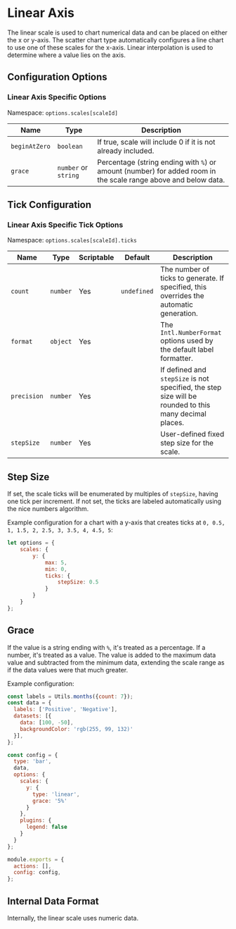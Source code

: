 # Linear Axis

The linear scale is used to chart numerical data and can be placed on either the x or y-axis. The scatter chart type automatically configures a line chart to use one of these scales for the x-axis. Linear interpolation is used to determine where a value lies on the axis.

## Configuration Options

### Linear Axis Specific Options

Namespace: `options.scales[scaleId]`

| Name            | Type            | Description                                                                 |
|-----------------|-----------------|-----------------------------------------------------------------------------|
| `beginAtZero`   | `boolean`       | If true, scale will include 0 if it is not already included.               |
| `grace`         | `number` or `string` | Percentage (string ending with `%`) or amount (number) for added room in the scale range above and below data. |

## Tick Configuration

### Linear Axis Specific Tick Options

Namespace: `options.scales[scaleId].ticks`

| Name        | Type        | Scriptable | Default     | Description                                                                 |
|-------------|-------------|------------|-------------|-----------------------------------------------------------------------------|
| `count`     | `number`    | Yes        | `undefined` | The number of ticks to generate. If specified, this overrides the automatic generation. |
| `format`    | `object`    | Yes        |             | The `Intl.NumberFormat` options used by the default label formatter.        |
| `precision` | `number`    | Yes        |             | If defined and `stepSize` is not specified, the step size will be rounded to this many decimal places. |
| `stepSize`  | `number`    | Yes        |             | User-defined fixed step size for the scale.                                 |

## Step Size

If set, the scale ticks will be enumerated by multiples of `stepSize`, having one tick per increment. If not set, the ticks are labeled automatically using the nice numbers algorithm.

Example configuration for a chart with a y-axis that creates ticks at `0, 0.5, 1, 1.5, 2, 2.5, 3, 3.5, 4, 4.5, 5`:

```javascript
let options = {
    scales: {
        y: {
            max: 5,
            min: 0,
            ticks: {
                stepSize: 0.5
            }
        }
    }
};
```

## Grace

If the value is a string ending with `%`, it's treated as a percentage. If a number, it's treated as a value. The value is added to the maximum data value and subtracted from the minimum data, extending the scale range as if the data values were that much greater.

Example configuration:

```javascript
const labels = Utils.months({count: 7});
const data = {
  labels: ['Positive', 'Negative'],
  datasets: [{
    data: [100, -50],
    backgroundColor: 'rgb(255, 99, 132)'
  }],
};

const config = {
  type: 'bar',
  data,
  options: {
    scales: {
      y: {
        type: 'linear',
        grace: '5%'
      }
    },
    plugins: {
      legend: false
    }
  }
};

module.exports = {
  actions: [],
  config: config,
};
```

## Internal Data Format

Internally, the linear scale uses numeric data.